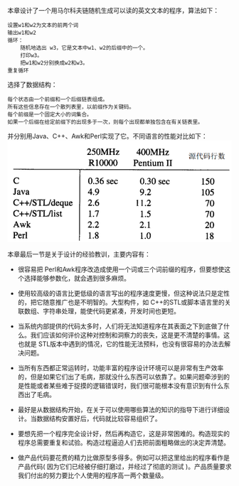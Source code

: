 本章设计了一个用马尔科夫链随机生成可以读的英文文本的程序，算法如下：

	设置w1和w2为文本的前两个词
	输出w1和w2
	循环：
    	随机地选出 w3，它是文本中w1、w2的后缀中的一个。
    	打印w3。
    	把w1和w2分别换成w2和w3。
	重复循环
选择了数据结构：

	每个状态由一个前缀和一个后缀链表组成。
	所有这些信息存在一个散列表里，以前缀作为关键码。
	每个前缀是一个固定大小的词集合。
	如果一个后缀在给定前缀下的出现多于一次，则每个出现都单独包含在有关链表里。

并分别用Java、C++、Awk和Perl实现了它。不同语言的性能对比如下： 
![](img/comparison.png)

本章最后一节是关于设计的经验教训，主要内容有：

- 很容易把 Perl和Awk程序改造成使用一个词或三个词前缀的程序，但要想使这个选择能够参数化，就会遇到很多麻烦。

- 使用较高级的语言比更低级的语言写出的程序速度更慢，但这种说法只是定性的，把它随意推广也是不明智的。大型构件，如 C++的STL或脚本语言里的关联数组、字符串处理，能使代码更紧凑，开发时间也更短。

- 当系统内部提供的代码太多时，人们将无法知道程序在其表面之下到底做了什么。我们应该如何评价这种对控制和洞察力的丧失，这是更不清楚的事情。这也就是 STL版本中遇到的情况，它的性能无法预料，也没有很容易的办法去解决问题。

- 当所有东西都正常运转时，功能丰富的程序设计环境可以是非常有生产效率的，但是如果它们出了毛病，那就没什么东西可以依靠了。如果问题牵涉到的是性能或者某些难于捉摸的逻辑错误时，我们很可能根本没有意识到有什么东西出了毛病。

- 最好是从数据结构开始，在关于可以使用哪些算法的知识的指导下进行详细设计。当数据结构安置好后，代码就比较容易组织了。

- 要想先把一个程序完全设计好，然后再构造它，这是非常困难的。构造现实的程序总需要重复和试验。构造过程逼迫人们去把前面粗略做出的决定弄清楚。

- 做产品代码要花费的精力比做原型多得多。例如可以把这里给出的程序看作是产品代码( 因为它们已经被仔细打磨过，并经过了彻底的测试 )。产品质量要求我们付出的努力要比个人使用的程序高一两个数量级。